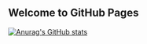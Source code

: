 ## Welcome to GitHub Pages

[![Anurag's GitHub stats](https://github-readme-stats.vercel.app/api?username=zhaifanhua)](https://github.com/anuraghazra/github-readme-stats)
